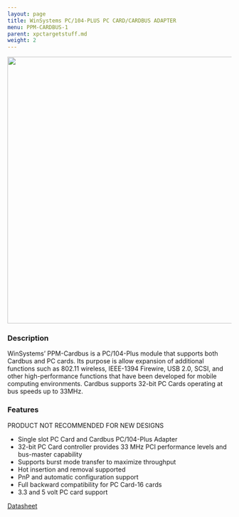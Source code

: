 ```yaml
---
layout: page
title: WinSystems PC/104-PLUS PC CARD/CARDBUS ADAPTER
menu: PPM-CARDBUS-1
parent: xpctargetstuff.md
weight: 2
---
```


<p align="center">
<img src="https://github.com/armlab-clemson/armlab_inventory/blob/gh-pages/images/PPM-CARDBUS-1-1000x1000.jpg?raw=true" width="600px" >
</p>

### Description

WinSystems’ PPM-Cardbus is a PC/104-Plus module that supports both Cardbus and PC cards. Its purpose is allow expansion of additional functions such as 802.11 wireless, IEEE-1394 Firewire, USB 2.0, SCSI, and other high-performance functions that have been developed for mobile computing environments. Cardbus supports 32-bit PC Cards operating at bus speeds up to 33MHz.

### Features

PRODUCT NOT RECOMMENDED FOR NEW DESIGNS

* Single slot PC Card and Cardbus PC/104-Plus Adapter
* 32-bit PC Card controller provides 33 MHz PCI
 performance levels and bus-master capability
* Supports burst mode transfer to maximize throughput
* Hot insertion and removal supported
* PnP and automatic configuration support
* Full backward compatibility for PC Card-16 cards
* 3.3 and 5 volt PC card support

[Datasheet](https://www.winsystems.com/wp-content/uploads/datasheets/ppm-cardbus-1-ds.pdf)

